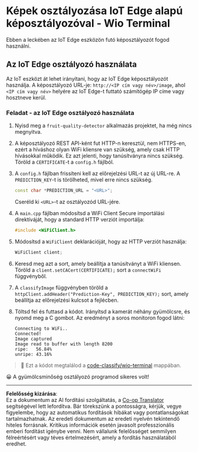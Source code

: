 <!--
CO_OP_TRANSLATOR_METADATA:
{
  "original_hash": "48ac21ec80329c930db7b84bd6b592ec",
  "translation_date": "2025-08-27T20:52:13+00:00",
  "source_file": "4-manufacturing/lessons/3-run-fruit-detector-edge/wio-terminal.md",
  "language_code": "hu"
}
-->
# Képek osztályozása IoT Edge alapú képosztályozóval - Wio Terminal

Ebben a leckében az IoT Edge eszközön futó képosztályozót fogod használni.

## Az IoT Edge osztályozó használata

Az IoT eszközt át lehet irányítani, hogy az IoT Edge képosztályozót használja. A képosztályozó URL-je: `http://<IP cím vagy név>/image`, ahol `<IP cím vagy név>` helyére az IoT Edge-t futtató számítógép IP címe vagy hosztneve kerül.

### Feladat - az IoT Edge osztályozó használata

1. Nyisd meg a `fruit-quality-detector` alkalmazás projektet, ha még nincs megnyitva.

1. A képosztályozó REST API-ként fut HTTP-n keresztül, nem HTTPS-en, ezért a híváshoz olyan WiFi kliensre van szükség, amely csak HTTP hívásokkal működik. Ez azt jelenti, hogy tanúsítványra nincs szükség. Töröld a `CERTIFICATE`-t a `config.h` fájlból.

1. A `config.h` fájlban frissíteni kell az előrejelzési URL-t az új URL-re. A `PREDICTION_KEY`-t is törölheted, mivel erre nincs szükség.

    ```cpp
    const char *PREDICTION_URL = "<URL>";
    ```

    Cseréld ki `<URL>`-t az osztályozód URL-jére.

1. A `main.cpp` fájlban módosítsd a WiFi Client Secure importálási direktíváját, hogy a standard HTTP verziót importálja:

    ```cpp
    #include <WiFiClient.h>
    ```

1. Módosítsd a `WiFiClient` deklarációját, hogy az HTTP verziót használja:

    ```cpp
    WiFiClient client;
    ```

1. Keresd meg azt a sort, amely beállítja a tanúsítványt a WiFi kliensen. Töröld a `client.setCACert(CERTIFICATE);` sort a `connectWiFi` függvényből.

1. A `classifyImage` függvényben töröld a `httpClient.addHeader("Prediction-Key", PREDICTION_KEY);` sort, amely beállítja az előrejelzési kulcsot a fejlécben.

1. Töltsd fel és futtasd a kódot. Irányítsd a kamerát néhány gyümölcsre, és nyomd meg a C gombot. Az eredményt a soros monitoron fogod látni:

    ```output
    Connecting to WiFi..
    Connected!
    Image captured
    Image read to buffer with length 8200
    ripe:   56.84%
    unripe: 43.16%
    ```

> 💁 Ezt a kódot megtalálod a [code-classify/wio-terminal](../../../../../4-manufacturing/lessons/3-run-fruit-detector-edge/code-classify/wio-terminal) mappában.

😀 A gyümölcsminőség osztályozó programod sikeres volt!

---

**Felelősség kizárása**:  
Ez a dokumentum az AI fordítási szolgáltatás, a [Co-op Translator](https://github.com/Azure/co-op-translator) segítségével lett lefordítva. Bár törekszünk a pontosságra, kérjük, vegye figyelembe, hogy az automatikus fordítások hibákat vagy pontatlanságokat tartalmazhatnak. Az eredeti dokumentum az eredeti nyelvén tekintendő hiteles forrásnak. Kritikus információk esetén javasolt professzionális emberi fordítást igénybe venni. Nem vállalunk felelősséget semmilyen félreértésért vagy téves értelmezésért, amely a fordítás használatából eredhet.